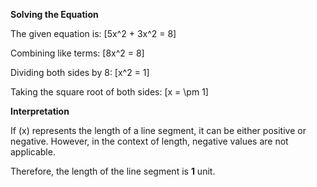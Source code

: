 **Solving the Equation**

The given equation is:
\[5x^2 + 3x^2 = 8\]

Combining like terms:
\[8x^2 = 8\]

Dividing both sides by 8:
\[x^2 = 1\]

Taking the square root of both sides:
\[x = \pm 1\]

**Interpretation**

If \(x\) represents the length of a line segment, it can be either positive or negative. However, in the context of length, negative values are not applicable.

Therefore, the length of the line segment is **1** unit.